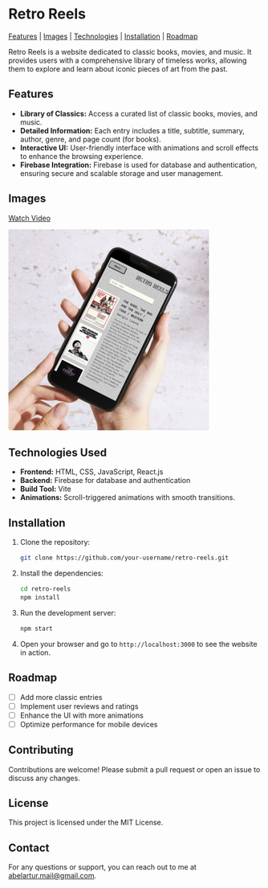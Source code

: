
# Retro Reels

[Features](#features) | [Images](#images) | [Technologies](#technologies) | [Installation](#installation) | [Roadmap](#roadmap)

Retro Reels is a website dedicated to classic books, movies, and music. It provides users with a comprehensive library of timeless works, allowing them to explore and learn about iconic pieces of art from the past.

<a name="features"></a>
## Features

- **Library of Classics:** Access a curated list of classic books, movies, and music.
- **Detailed Information:** Each entry includes a title, subtitle, summary, author, genre, and page count (for books).
- **Interactive UI:** User-friendly interface with animations and scroll effects to enhance the browsing experience.
- **Firebase Integration:** Firebase is used for database and authentication, ensuring secure and scalable storage and user management.

<a name="images"></a>
## Images
[Watch Video](https://github.com/user-attachments/assets/fbdae5c2-009c-4f60-9b32-2e4445577070
)

![Image 2](https://github.com/ArturAbel/retro-reels/blob/main/public/assets/readme/phone.png)


<a name="technologies"></a>
## Technologies Used

- **Frontend:** HTML, CSS, JavaScript, React.js
- **Backend:** Firebase for database and authentication
- **Build Tool:** Vite
- **Animations:** Scroll-triggered animations with smooth transitions.

<a name="installation"></a>
## Installation

1. Clone the repository:

   ```bash
   git clone https://github.com/your-username/retro-reels.git
   ```

2. Install the dependencies:

   ```bash
   cd retro-reels
   npm install
   ```

3. Run the development server:

   ```bash
   npm start
   ```

4. Open your browser and go to `http://localhost:3000` to see the website in action.

<a name="roadmap"></a>
## Roadmap

- [ ] Add more classic entries
- [ ] Implement user reviews and ratings
- [ ] Enhance the UI with more animations
- [ ] Optimize performance for mobile devices

## Contributing

Contributions are welcome! Please submit a pull request or open an issue to discuss any changes.

## License

This project is licensed under the MIT License.

## Contact

For any questions or support, you can reach out to me at [abelartur.mail@gmail.com](mailto:abelartur.mail@gmail.com).

